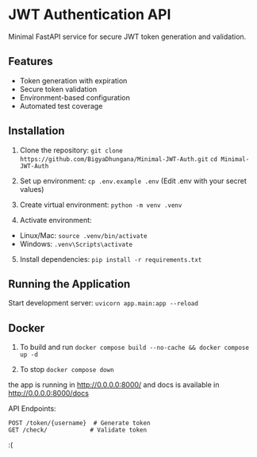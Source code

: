 # JWT Authentication API

Minimal FastAPI service for secure JWT token generation and validation.

## Features

- Token generation with expiration
- Secure token validation
- Environment-based configuration
- Automated test coverage

## Installation

1. Clone the repository:
   `git clone https://github.com/BigyaDhungana/Minimal-JWT-Auth.git`
   `cd Minimal-JWT-Auth`

2. Set up environment:
   `cp .env.example .env`
   (Edit .env with your secret values)

3. Create virtual environment:
   `python -m venv .venv`

4. Activate environment:

- Linux/Mac: `source .venv/bin/activate`
- Windows: `.venv\Scripts\activate`

5. Install dependencies:
   `pip install -r requirements.txt`

## Running the Application

Start development server:
`uvicorn app.main:app --reload`

## Docker

1. To build and run
   `docker compose build --no-cache && docker compose up -d`

2. To stop
   `docker compose down`

the app is running in http://0.0.0.0:8000/ and docs is available in http://0.0.0.0:8000/docs

API Endpoints:

```
POST /token/{username}  # Generate token
GET /check/            # Validate token
```

:(
